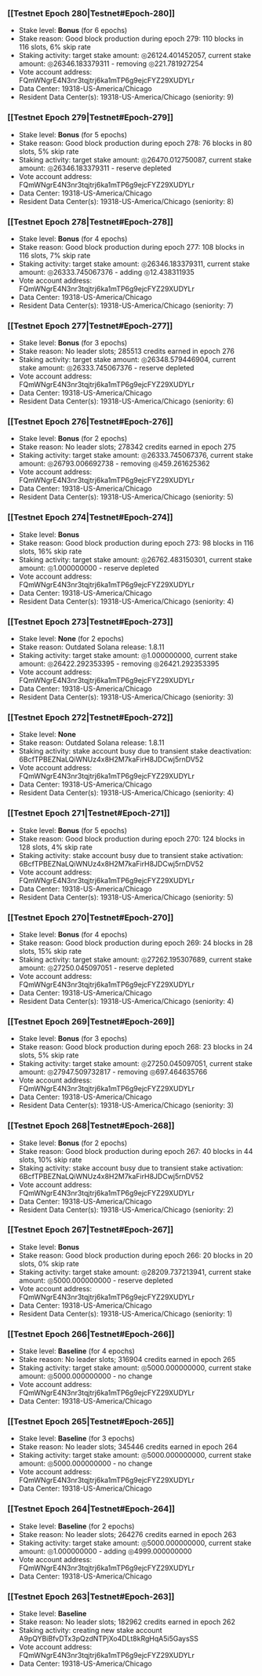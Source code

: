 ### [[Testnet Epoch 280|Testnet#Epoch-280]]
* Stake level: **Bonus** (for 6 epochs)
* Stake reason: Good block production during epoch 279: 110 blocks in 116 slots, 6% skip rate
* Staking activity: target stake amount: ◎26124.401452057, current stake amount: ◎26346.183379311 - removing ◎221.781927254
* Vote account address: FQmWNgrE4N3nr3tqjtrj6ka1mTP6g9ejcFYZ29XUDYLr
* Data Center: 19318-US-America/Chicago
* Resident Data Center(s): 19318-US-America/Chicago (seniority: 9)
### [[Testnet Epoch 279|Testnet#Epoch-279]]
* Stake level: **Bonus** (for 5 epochs)
* Stake reason: Good block production during epoch 278: 76 blocks in 80 slots, 5% skip rate
* Staking activity: target stake amount: ◎26470.012750087, current stake amount: ◎26346.183379311 - reserve depleted
* Vote account address: FQmWNgrE4N3nr3tqjtrj6ka1mTP6g9ejcFYZ29XUDYLr
* Data Center: 19318-US-America/Chicago
* Resident Data Center(s): 19318-US-America/Chicago (seniority: 8)
### [[Testnet Epoch 278|Testnet#Epoch-278]]
* Stake level: **Bonus** (for 4 epochs)
* Stake reason: Good block production during epoch 277: 108 blocks in 116 slots, 7% skip rate
* Staking activity: target stake amount: ◎26346.183379311, current stake amount: ◎26333.745067376 - adding ◎12.438311935
* Vote account address: FQmWNgrE4N3nr3tqjtrj6ka1mTP6g9ejcFYZ29XUDYLr
* Data Center: 19318-US-America/Chicago
* Resident Data Center(s): 19318-US-America/Chicago (seniority: 7)
### [[Testnet Epoch 277|Testnet#Epoch-277]]
* Stake level: **Bonus** (for 3 epochs)
* Stake reason: No leader slots; 285513 credits earned in epoch 276
* Staking activity: target stake amount: ◎26348.579446904, current stake amount: ◎26333.745067376 - reserve depleted
* Vote account address: FQmWNgrE4N3nr3tqjtrj6ka1mTP6g9ejcFYZ29XUDYLr
* Data Center: 19318-US-America/Chicago
* Resident Data Center(s): 19318-US-America/Chicago (seniority: 6)
### [[Testnet Epoch 276|Testnet#Epoch-276]]
* Stake level: **Bonus** (for 2 epochs)
* Stake reason: No leader slots; 278342 credits earned in epoch 275
* Staking activity: target stake amount: ◎26333.745067376, current stake amount: ◎26793.006692738 - removing ◎459.261625362
* Vote account address: FQmWNgrE4N3nr3tqjtrj6ka1mTP6g9ejcFYZ29XUDYLr
* Data Center: 19318-US-America/Chicago
* Resident Data Center(s): 19318-US-America/Chicago (seniority: 5)
### [[Testnet Epoch 274|Testnet#Epoch-274]]
* Stake level: **Bonus**
* Stake reason: Good block production during epoch 273: 98 blocks in 116 slots, 16% skip rate
* Staking activity: target stake amount: ◎26762.483150301, current stake amount: ◎1.000000000 - reserve depleted
* Vote account address: FQmWNgrE4N3nr3tqjtrj6ka1mTP6g9ejcFYZ29XUDYLr
* Data Center: 19318-US-America/Chicago
* Resident Data Center(s): 19318-US-America/Chicago (seniority: 4)
### [[Testnet Epoch 273|Testnet#Epoch-273]]
* Stake level: **None** (for 2 epochs)
* Stake reason: Outdated Solana release: 1.8.11
* Staking activity: target stake amount: ◎1.000000000, current stake amount: ◎26422.292353395 - removing ◎26421.292353395
* Vote account address: FQmWNgrE4N3nr3tqjtrj6ka1mTP6g9ejcFYZ29XUDYLr
* Data Center: 19318-US-America/Chicago
* Resident Data Center(s): 19318-US-America/Chicago (seniority: 3)
### [[Testnet Epoch 272|Testnet#Epoch-272]]
* Stake level: **None**
* Stake reason: Outdated Solana release: 1.8.11
* Staking activity: stake account busy due to transient stake deactivation: 6BcfTPBEZNaLQiWNUz4x8H2M7kaFirH8JDCwj5rnDV52
* Vote account address: FQmWNgrE4N3nr3tqjtrj6ka1mTP6g9ejcFYZ29XUDYLr
* Data Center: 19318-US-America/Chicago
* Resident Data Center(s): 19318-US-America/Chicago (seniority: 4)
### [[Testnet Epoch 271|Testnet#Epoch-271]]
* Stake level: **Bonus** (for 5 epochs)
* Stake reason: Good block production during epoch 270: 124 blocks in 128 slots, 4% skip rate
* Staking activity: stake account busy due to transient stake activation: 6BcfTPBEZNaLQiWNUz4x8H2M7kaFirH8JDCwj5rnDV52
* Vote account address: FQmWNgrE4N3nr3tqjtrj6ka1mTP6g9ejcFYZ29XUDYLr
* Data Center: 19318-US-America/Chicago
* Resident Data Center(s): 19318-US-America/Chicago (seniority: 5)
### [[Testnet Epoch 270|Testnet#Epoch-270]]
* Stake level: **Bonus** (for 4 epochs)
* Stake reason: Good block production during epoch 269: 24 blocks in 28 slots, 15% skip rate
* Staking activity: target stake amount: ◎27262.195307689, current stake amount: ◎27250.045097051 - reserve depleted
* Vote account address: FQmWNgrE4N3nr3tqjtrj6ka1mTP6g9ejcFYZ29XUDYLr
* Data Center: 19318-US-America/Chicago
* Resident Data Center(s): 19318-US-America/Chicago (seniority: 4)
### [[Testnet Epoch 269|Testnet#Epoch-269]]
* Stake level: **Bonus** (for 3 epochs)
* Stake reason: Good block production during epoch 268: 23 blocks in 24 slots, 5% skip rate
* Staking activity: target stake amount: ◎27250.045097051, current stake amount: ◎27947.509732817 - removing ◎697.464635766
* Vote account address: FQmWNgrE4N3nr3tqjtrj6ka1mTP6g9ejcFYZ29XUDYLr
* Data Center: 19318-US-America/Chicago
* Resident Data Center(s): 19318-US-America/Chicago (seniority: 3)
### [[Testnet Epoch 268|Testnet#Epoch-268]]
* Stake level: **Bonus** (for 2 epochs)
* Stake reason: Good block production during epoch 267: 40 blocks in 44 slots, 10% skip rate
* Staking activity: stake account busy due to transient stake activation: 6BcfTPBEZNaLQiWNUz4x8H2M7kaFirH8JDCwj5rnDV52
* Vote account address: FQmWNgrE4N3nr3tqjtrj6ka1mTP6g9ejcFYZ29XUDYLr
* Data Center: 19318-US-America/Chicago
* Resident Data Center(s): 19318-US-America/Chicago (seniority: 2)
### [[Testnet Epoch 267|Testnet#Epoch-267]]
* Stake level: **Bonus**
* Stake reason: Good block production during epoch 266: 20 blocks in 20 slots, 0% skip rate
* Staking activity: target stake amount: ◎28209.737213941, current stake amount: ◎5000.000000000 - reserve depleted
* Vote account address: FQmWNgrE4N3nr3tqjtrj6ka1mTP6g9ejcFYZ29XUDYLr
* Data Center: 19318-US-America/Chicago
* Resident Data Center(s): 19318-US-America/Chicago (seniority: 1)
### [[Testnet Epoch 266|Testnet#Epoch-266]]
* Stake level: **Baseline** (for 4 epochs)
* Stake reason: No leader slots; 316904 credits earned in epoch 265
* Staking activity: target stake amount: ◎5000.000000000, current stake amount: ◎5000.000000000 - no change
* Vote account address: FQmWNgrE4N3nr3tqjtrj6ka1mTP6g9ejcFYZ29XUDYLr
* Data Center: 19318-US-America/Chicago
### [[Testnet Epoch 265|Testnet#Epoch-265]]
* Stake level: **Baseline** (for 3 epochs)
* Stake reason: No leader slots; 345446 credits earned in epoch 264
* Staking activity: target stake amount: ◎5000.000000000, current stake amount: ◎5000.000000000 - no change
* Vote account address: FQmWNgrE4N3nr3tqjtrj6ka1mTP6g9ejcFYZ29XUDYLr
* Data Center: 19318-US-America/Chicago
### [[Testnet Epoch 264|Testnet#Epoch-264]]
* Stake level: **Baseline** (for 2 epochs)
* Stake reason: No leader slots; 264276 credits earned in epoch 263
* Staking activity: target stake amount: ◎5000.000000000, current stake amount: ◎1.000000000 - adding ◎4999.000000000
* Vote account address: FQmWNgrE4N3nr3tqjtrj6ka1mTP6g9ejcFYZ29XUDYLr
* Data Center: 19318-US-America/Chicago
### [[Testnet Epoch 263|Testnet#Epoch-263]]
* Stake level: **Baseline**
* Stake reason: No leader slots; 182962 credits earned in epoch 262
* Staking activity: creating new stake account A9pQYBiBfvDTx3pQzdNTPjXo4DLt8kRgHqA5i5GaysSS
* Vote account address: FQmWNgrE4N3nr3tqjtrj6ka1mTP6g9ejcFYZ29XUDYLr
* Data Center: 19318-US-America/Chicago